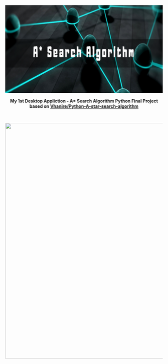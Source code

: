 
<center>

<img src=astar.png width="1024" height="280">
<br>

<p align=center>
<b>
My 1st Desktop Appliction - A* Search Algorithm Python Final Project based on <a href=https://github.com/Vhanire/Python-A-star-search-algorithm>Vhanire/Python-A-star-search-algorithm</a>
 </b>
</p>
<br>

<p align=center><img src=astar.gif width="600" height="752"></p>








